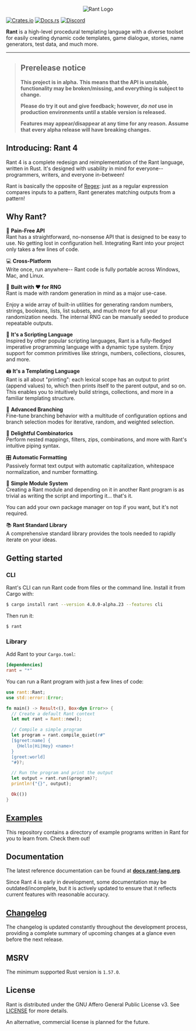 <p align="center">
<img src="https://i.imgur.com/s9jMDhI.png" alt="Rant Logo" ></img>
</p>

[![Crates.io](https://img.shields.io/crates/v/rant)](https://crates.io/crates/rant)
[![Docs.rs](https://docs.rs/rant/badge.svg)](https://docs.rs/rant)
[![Discord](https://img.shields.io/discord/332251452334669834?color=6C8BD5&label=discord&logo=discord&logoColor=%23fff)](https://discord.gg/U8Bj6gSshJ)



**Rant** is a high-level procedural templating language with a diverse toolset for easily creating dynamic code templates, game dialogue, stories, name generators, test data, and much more.

***

> ## **Prerelease notice**
>
> **This project is in alpha.**
> **This means that the API is unstable, functionality may be broken/missing, and everything is subject to change.**
>
> **Please do try it out and give feedback; however, _do not_ use in production environments until a stable version is released.**
>
> **Features may appear/disappear at any time for any reason. Assume that every alpha release will have breaking changes.**


## Introducing: Rant 4

Rant 4 is a complete redesign and reimplementation of the Rant language, written in Rust. 
It's designed with usability in mind for everyone-- programmers, writers, and everyone in-between!


Rant is basically the opposite of [Regex](https://en.wikipedia.org/wiki/Regular_expression): 
just as a regular expression compares inputs to a pattern, Rant generates matching outputs from a pattern!

## Why Rant?

🧰 **Pain-Free API** <br/> 
Rant has a straightforward, no-nonsense API that is designed to be easy to use.
No getting lost in configuration hell. Integrating Rant into your project only takes a few lines of code.

💻 **Cross-Platform** <br/> 
Write once, run anywhere-- Rant code is fully portable across Windows, Mac, and Linux.

🎲 **Built with ♥ for RNG** <br/>
Rant is made with random generation in mind as a major use-case.

Enjoy a wide array of built-in utilities for generating random numbers, strings, booleans, lists, list subsets, and much more for all your randomization needs. The internal RNG can be manually seeded to produce repeatable outputs.

🎨 **It's a Scripting Language** <br/> 
Inspired by other popular scripting languages, Rant is a fully-fledged imperative programming language with a dynamic type system. Enjoy support for common primitives like strings, numbers, collections, closures, and more.

🖨 **It's a Templating Language** <br/> 
Rant is all about "printing": each lexical scope has an output to print (append values) to, which then prints itself to the parent output, and so on. 
This enables you to intuitively build strings, collections, and more in a familiar templating structure.

🔱 **Advanced Branching** <br/> 
Fine-tune branching behavior with a multitude of configuration options and branch selection modes for iterative, random, and weighted selection.

🧬 **Delightful Combinatorics** <br/> 
Perform nested mappings, filters, zips, combinations, and more with Rant's intuitive piping syntax.

🎛 **Automatic Formatting** <br/> 
Passively format text output with automatic capitalization, whitespace normalization, and number formatting.

🧩 **Simple Module System** <br/> 
Creating a Rant module and depending on it in another Rant program is as trivial as writing the script and importing it... that's it.

You can add your own package manager on top if you want, but it's not required.

📚 **Rant Standard Library** <br/> 
A comprehensive standard library provides the tools needed to rapidly iterate on your ideas.

## Getting started

### CLI

Rant's CLI can run Rant code from files or the command line.
Install it from Cargo with:

```sh
$ cargo install rant --version 4.0.0-alpha.23 --features cli
```

Then run it:

```sh
$ rant
```

### Library

Add Rant to your `Cargo.toml`:

```toml
[dependencies]
rant = "*"
```

You can run a Rant program with just a few lines of code:

```rust
use rant::Rant;
use std::error::Error;

fn main() -> Result<(), Box<dyn Error>> {
  // Create a default Rant context
  let mut rant = Rant::new();

  // Compile a simple program
  let program = rant.compile_quiet(r#"
  [$greet:name] {
    {Hello|Hi|Hey} <name>!
  }
  [greet:world]
  "#)?;

  // Run the program and print the output
  let output = rant.run(&program)?;
  println!("{}", output);

  Ok(())
}
```

## [Examples](./examples/rant/)

This repository contains a directory of example programs written in Rant for you to learn from. Check them out!

## Documentation

The latest reference documentation can be found at **[docs.rant-lang.org](https://docs.rant-lang.org)**.

Since Rant 4 is early in development, some documentation may be outdated/incomplete, but it is actively updated to ensure that it reflects current features with reasonable accuracy.

## [Changelog](https://github.com/rant-lang/rant/blob/master/CHANGELOG.md)

The changelog is updated constantly throughout the development process, providing a complete summary of upcoming changes at a glance even before the next release.

## MSRV

The minimum supported Rust version is `1.57.0`.

## License

Rant is distributed under the GNU Affero General Public License v3. See [LICENSE](./LICENSE) for more details.

An alternative, commercial license is planned for the future.
